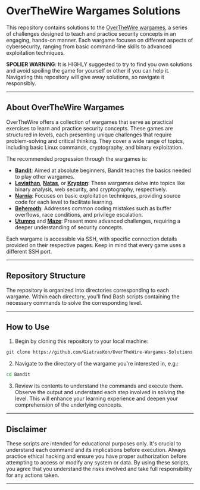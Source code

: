 
# OverTheWire Wargames Solutions

This repository contains solutions to the [OverTheWire wargames](https://overthewire.org/wargames/), a series of challenges designed to teach and practice security concepts in an engaging, hands-on manner. Each wargame focuses on different aspects of cybersecurity, ranging from basic command-line skills to advanced exploitation techniques.

**SPOLIER WARNING**: It is HIGHLY suggested to try to find you own solutions and avoid spoiling the game for yourself or other if you can help it. Navigating this repository will give away solutions, so navigate it responsibly.

---

## About OverTheWire Wargames

OverTheWire offers a collection of wargames that serve as practical exercises to learn and practice security concepts. These games are structured in levels, each presenting unique challenges that require problem-solving and critical thinking. They cover a wide range of topics, including basic Linux commands, cryptography, and binary exploitation. 

The recommended progression through the wargames is:

- **[Bandit](https://overthewire.org/wargames/bandit/)**: Aimed at absolute beginners, Bandit teaches the basics needed to play other wargames. 
- **[Leviathan](https://overthewire.org/wargames/leviathan/)**, **[Natas](https://overthewire.org/wargames/natas/)**, or **[Krypton](https://overthewire.org/wargames/krypton/)**: These wargames delve into topics like binary analysis, web security, and cryptography, respectively. 
- **[Narnia](https://overthewire.org/wargames/narnia/)**: Focuses on basic exploitation techniques, providing source code for each level to facilitate learning.
- **[Behemoth](https://overthewire.org/wargames/behemoth/)**: Addresses common coding mistakes such as buffer overflows, race conditions, and privilege escalation.
- **[Utumno](https://overthewire.org/wargames/utumno/)** and **[Maze](https://overthewire.org/wargames/maze/)**: Present more advanced challenges, requiring a deeper understanding of security concepts.

Each wargame is accessible via SSH, with specific connection details provided on their respective pages. Keep in mind that every game uses a different SSH port. 

---

## Repository Structure

The repository is organized into directories corresponding to each wargame. Within each directory, you'll find Bash scripts containing the necessary commands to solve the corresponding level.

---

## How to Use

1. Begin by cloning this repository to your local machine:
```bash
git clone https://github.com/GiatrasKon/OverTheWire-Wargames-Solutions.git
```
2. Navigate to the directory of the wargame you're interested in, e.g.:
```bash
cd Bandit
```
3. Review its contents to understand the commands and execute them. Observe the output and understand each step involved in solving the level. This will enhance your learning experience and deepen your comprehension of the underlying concepts.

---

## Disclaimer

These scripts are intended for educational purposes only. It's crucial to understand each command and its implications before execution. Always practice ethical hacking and ensure you have proper authorization before attempting to access or modify any system or data. By using these scripts, you agree that you understand the risks involved and take full responsibility for any actions taken.

---